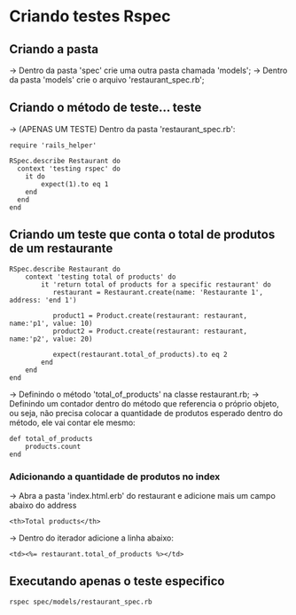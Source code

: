 # Criando testes Rspec

## Criando a pasta

-> Dentro da pasta 'spec' crie uma outra pasta chamada 'models';
-> Dentro da pasta 'models' crie o arquivo 'restaurant_spec.rb';

## Criando o método de teste... teste

-> (APENAS UM TESTE) Dentro da pasta 'restaurant_spec.rb':

    require 'rails_helper'

    RSpec.describe Restaurant do
      context 'testing rspec' do
        it do
            expect(1).to eq 1 
        end
      end
    end

## Criando um teste que conta o total de produtos de um restaurante

    RSpec.describe Restaurant do
        context 'testing total of products' do
            it 'return total of products for a specific restaurant' do
               restaurant = Restaurant.create(name: 'Restaurante 1', address: 'end 1')

               product1 = Product.create(restaurant: restaurant, name:'p1', value: 10)
               product2 = Product.create(restaurant: restaurant, name:'p2', value: 20)

               expect(restaurant.total_of_products).to eq 2
            end
        end
    end

-> Definindo o método 'total_of_products' na classe restaurant.rb;
-> Definindo um contador dentro do método que referencia o próprio objeto, ou seja, não precisa colocar a quantidade de produtos esperado dentro do método, ele vai contar ele mesmo:

    def total_of_products
        products.count
    end

### Adicionando a quantidade de produtos no index

-> Abra a pasta 'index.html.erb' do restaurant e adicione mais um campo abaixo do <th>address</th>

    <th>Total products</th>

-> Dentro do iterador adicione a linha abaixo:

    <td><%= restaurant.total_of_products %></td>

## Executando apenas o teste especifico

    rspec spec/models/restaurant_spec.rb
